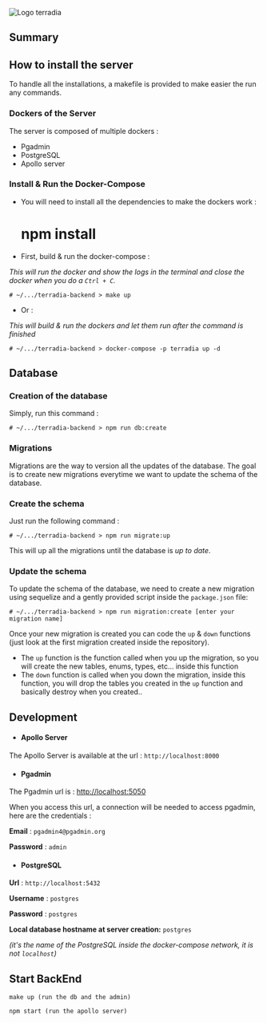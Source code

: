 ![Logo terradia](https://lh3.googleusercontent.com/-lNyFr6uZKvH9DKEpZSowznpXG-Oa83EJ14Pq77OyfG2VK8lqm6np8NF_Yj1F6_UDxCYxsf20ddU "Terradia")
## Summary

## How to install the server

To handle all the installations, a makefile is provided to make easier the run any commands.

### Dockers of the Server

The server is composed of multiple dockers :

- Pgadmin
- PostgreSQL
- Apollo server

### Install & Run the Docker-Compose

- You will need to install all the dependencies to make the dockers work :


    # npm install

- First, build & run the docker-compose :

*This will run the docker and show the logs in the terminal and close the docker when you do a `Ctrl + C`.*

    # ~/.../terradia-backend > make up

- Or :

*This will build & run the dockers and let them run after the command is finished*

    # ~/.../terradia-backend > docker-compose -p terradia up -d

## Database

### Creation of the database

Simply, run this command :

    # ~/.../terradia-backend > npm run db:create

### Migrations

Migrations are the way to version all the updates of the database. The goal is to create new migrations everytime we want to update the schema of the database.

### Create the schema

Just run the following command :

    # ~/.../terradia-backend > npm run migrate:up

This will up all the migrations until the database is *up to date*.

### Update the schema

To update the schema of the database, we need to create a new migration using sequelize and a gently provided script inside the `package.json` file:

    # ~/.../terradia-backend > npm run migration:create [enter your migration name]

Once your new migration is created you can code the `up` & `down` functions (just look at the first migration created inside the repository).

- The `up` function is the function called when you up the migration, so you will create the new tables, enums, types, etc... inside this function
- The `down` function is called when you down the migration, inside this function, you will drop the tables you created in the `up` function and basically destroy when you created..

## Development

- #### Apollo Server

The Apollo Server is available at the url : `http://localhost:8000`

- #### Pgadmin

The Pgadmin url is : [http://localhost:5050]()

When you access this url, a connection will be needed to access pgadmin, here are the credentials :

**Email** : `pgadmin4@pgadmin.org`

**Password** : `admin`

- #### PostgreSQL

**Url** : `http://localhost:5432`
 
**Username** : `postgres`

**Password** : `postgres`

**Local database hostname at server creation:** `postgres`

*(it's the name of the PostgreSQL inside the docker-compose network, it is not `localhost`)*

## Start BackEnd

    make up (run the db and the admin)
    
    npm start (run the apollo server)
